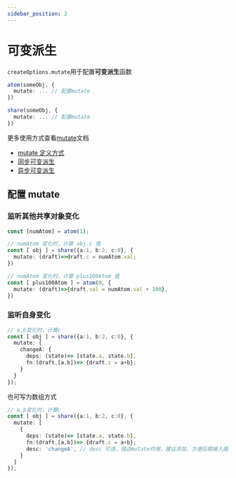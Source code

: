 ```yaml
---
sidebar_position: 2
---
```


# 可变派生

`createOptions.mutate`用于配置**可变派生**函数

```ts
atom(someObj, {
  mutate: ... // 配置mutate
})

share(someObj, {
  mutate: ... // 配置mutate
})
```

更多使用方式查看[mutate](/helux/docs/api/mutate)文档

- [mutate 定义方式](/helux/docs/api/mutate/definition-ways)
- [同步可变派生](/helux/docs/api/mutate/sync-mutate)
- [异步可变派生](/helux/docs/api/mutate/async-mutate)

## 配置 mutate

### 监听其他共享对象变化

```ts
const [numAtom] = atom(1);

// numAtom 变化时，计算 obj.c 值
const [ obj ] = share({a:1, b:2, c:0}, {
  mutate: (draft)=>draft.c = numAtom.val;
})

// numAtom 变化时，计算 plus100Atom 值
const [ plus100Atom ] = atom(0, {
  mutate: (draft)=>{draft.val = numAtom.val + 100},
})
```

### 监听自身变化

```ts
// a,b变化时，计算c
const [ obj ] = share({a:1, b:2, c:0}, {
  mutate: {
    changeA: {
      deps: (state)=> [state.a, state.b],
      fn:(draft,[a,b])=> {draft.c = a+b};
    }
  }
});
```

也可写为数组方式

```ts
// a,b变化时，计算c
const [ obj ] = share({a:1, b:2, c:0}, {
  mutate: [
    {
      deps: (state)=> [state.a, state.b],
      fn:(draft,[a,b])=> {draft.c = a+b};
      desc: 'changeA', // desc 可选，描述mutate作用，建议添加，方便后期接入插件系统追溯状态变更流程
    }
  ]
});
```
